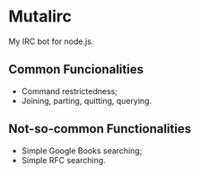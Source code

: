 # Mutalirc

My IRC bot for node.js. 


 Common Funcionalities
 ---------------------

 * Command restrictedness;
 * Joining, parting, quitting, querying.


 Not-so-common Functionalities
 -----------------------------

 * Simple Google Books searching;
 * Simple RFC searching.
